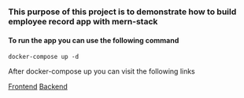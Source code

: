 ### This purpose of this project is to demonstrate how to build employee record app with mern-stack

#### To run the app you can use the following command

```
docker-compose up -d
```

After docker-compose up you can visit the following links

[Frontend](http://localhost:3000/)
[Backend](http://localhost:4000/)